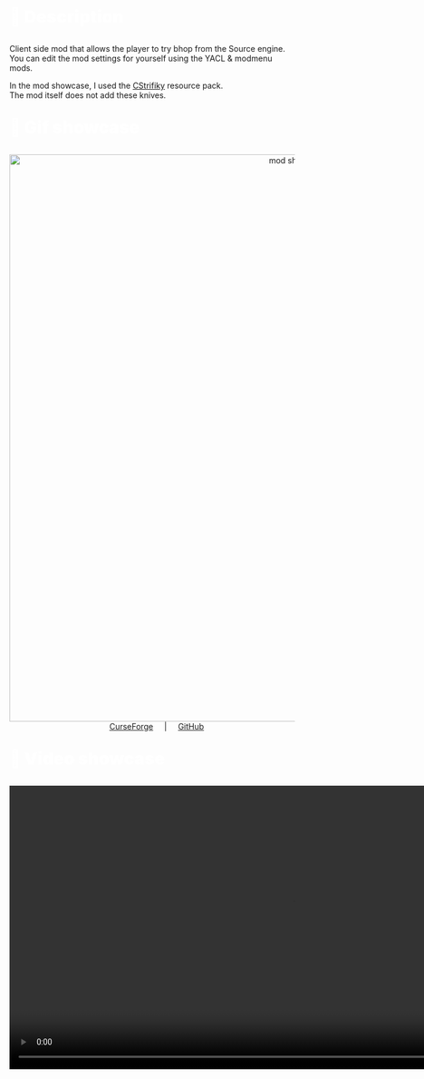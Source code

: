 <p style="font-size:30px;font-weight:900;color:#fff">💬 Description</p>

Client side mod that allows the player to try bhop from the Source engine.  
You can edit the mod settings for yourself using the YACL & modmenu mods.

In the mod showcase, I used the [CStrifiky](https://modrinth.com/resourcepack/cstrifiky) resource pack.  
The mod itself does not add these knives.


<p style="font-size:30px;font-weight:900;color:#fff">💾 Gif showcase</p>

<div align="center">
   <img src="https://github.com/user-attachments/assets/3bbbb08a-3a3c-4a0b-98b5-0cbf60add64a" width="1000px" alt="mod showcase"/>
   <div>
     <a href="https://www.curseforge.com/minecraft/mc-mods/sourcehop" rel="nofollow">CurseForge</a>
     <span> | </span>
     <a href="https://github.com/ZipeStudio/SourceHop" rel="nofollow">GitHub</a>
   </div>
 </div>

<p style="font-size:30px;font-weight:900;color:#fff">🎥 Video showcase</p>
  <video src="https://github.com/user-attachments/assets/9e9cd0e7-7b1e-48ac-82ad-dd75595a7691" width="1000px" alt="mod showcase"/>